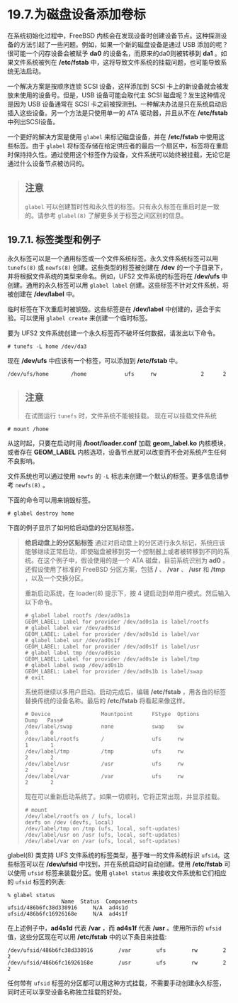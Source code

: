 # 19.7.为磁盘设备添加卷标

在系统初始化过程中，FreeBSD 内核会在发现设备时创建设备节点。这种探测设备的方法引起了一些问题。例如，如果一个新的磁盘设备是通过 USB 添加的呢？很可能一个闪存设备会被赋予 **da0** 的设备名，而原来的da0则被转移到 **da1** 。如果文件系统被列在 **/etc/fstab** 中，这将导致文件系统的挂载问题，也可能导致系统无法启动。

一个解决方案是按顺序连锁 SCSI 设备，这样添加到 SCSI 卡上的新设备就会被发放未使用的设备号。但是，USB 设备可能会取代主 SCSI 磁盘呢？发生这种情况是因为 USB 设备通常在 SCSI 卡之前被探测到。一种解决办法是只在系统启动后插入这些设备。另一个方法是只使用单一的 ATA 驱动器，并且从不在 **/etc/fstab** 中列出SCSI设备。

一个更好的解决方案是使用 `glabel` 来标记磁盘设备，并在 **/etc/fstab** 中使用这些标签。由于 `glabel` 将标签存储在给定供应者的最后一个扇区中，标签将在重启时保持持久性。通过使用这个标签作为设备，文件系统可以始终被挂载，无论它是通过什么设备节点被访问的。

> ## 注意
>
> `glabel` 可以创建暂时性和永久性的标签。只有永久标签在重启时是一致的。请参考 `glabel(8)` 了解更多关于标签之间区别的信息。

## 19.7.1. 标签类型和例子

永久标签可以是一个通用标签或一个文件系统标签。永久文件系统标签可以用 `tunefs(8)` 或 `newfs(8)` 创建。这些类型的标签被创建在 **/dev** 的一个子目录下，并将根据文件系统的类型来命名。例如，UFS2 文件系统的标签将在 **/dev/ufs** 中创建。通用的永久标签可以用 `glabel label` 创建。这些标签不针对文件系统，将被创建在 **/dev/label** 中。

临时标签在下次重启时被销毁。这些标签是在 **/dev/label** 中创建的，适合于实验。可以使用 `glabel create` 来创建一个临时标签。

要为 UFS2 文件系统创建一个永久标签而不破坏任何数据，请发出以下命令。

```
# tunefs -L home /dev/da3
```

现在 **/dev/ufs** 中应该有一个标签，可以添加到 **/etc/fstab** 中。

```
/dev/ufs/home		/home            ufs     rw              2      2
```

> ## 注意
>
> 在试图运行 `tunefs` 时，文件系统不能被挂载。 现在可以挂载文件系统

```
# mount /home
```

从这时起，只要在启动时用 **/boot/loader.conf** 加载 **geom\_label.ko** 内核模块，或者存在 **GEOM\_LABEL** 内核选项，设备节点就可以改变而不会对系统产生任何不良影响。

文件系统也可以通过使用 `newfs` 的 `-L` 标志来创建一个默认的标签。更多信息请参考 `newfs(8)` 。

下面的命令可以用来销毁标签。

```
# glabel destroy home
```

下面的例子显示了如何给启动盘的分区贴标签。

> **给启动盘上的分区贴标签** 通过对启动盘上的分区进行永久标记，系统应该能够继续正常启动，即使磁盘被移到另一个控制器上或者被转移到不同的系统。在这个例子中，假设使用的是一个 ATA 磁盘，目前系统识别为 **ad0** 。还假设使用了标准的 FreeBSD 分区方案，包括 **/** 、 **/var** 、 **/usr** 和 **/tmp** ，以及一个交换分区。
>
> 重新启动系统，在 loader(8) 提示下，按 4 键启动到单用户模式。然后输入以下命令。
>
> ```
> # glabel label rootfs /dev/ad0s1a
> GEOM_LABEL: Label for provider /dev/ad0s1a is label/rootfs
> # glabel label var /dev/ad0s1d
> GEOM_LABEL: Label for provider /dev/ad0s1d is label/var
> # glabel label usr /dev/ad0s1f
> GEOM_LABEL: Label for provider /dev/ad0s1f is label/usr
> # glabel label tmp /dev/ad0s1e
> GEOM_LABEL: Label for provider /dev/ad0s1e is label/tmp
> # glabel label swap /dev/ad0s1b
> GEOM_LABEL: Label for provider /dev/ad0s1b is label/swap
> # exit
> ```
>
> 系统将继续以多用户启动。启动完成后，编辑 **/etc/fstab** ，用各自的标签替换传统的设备名称。最后的 **/etc/fstab** 将看起来像这样。
>
> ```
> # Device                Mountpoint      FStype  Options      Dump   Pass#
> /dev/label/swap         none            swap    sw              0       0
> /dev/label/rootfs       /               ufs     rw              1       1
> /dev/label/tmp          /tmp            ufs     rw              2       2
> /dev/label/usr          /usr            ufs     rw              2       2
> /dev/label/var          /var            ufs     rw              2       2
> ```
>
> 现在可以重新启动系统了。如果一切顺利，它将正常出现，并显示挂载。
>
> ```
> # mount
> /dev/label/rootfs on / (ufs, local)
> devfs on /dev (devfs, local)
> /dev/label/tmp on /tmp (ufs, local, soft-updates)
> /dev/label/usr on /usr (ufs, local, soft-updates)
> /dev/label/var on /var (ufs, local, soft-updates)
> ```

glabel(8) 类支持 UFS 文件系统的标签类型，基于唯一的文件系统标识 `ufsid`。这些标签可以在 **/dev/ufsid** 中找到，并在系统启动时自动创建。使用 **/etc/fstab** 可以使用 `ufsid` 标签来装载分区。使用 `glabel status` 来接收文件系统和它们相应的 `ufsid` 标签的列表:

```
% glabel status
                 Name  Status  Components
ufsid/486b6fc38d330916     N/A  ad4s1d
ufsid/486b6fc16926168e     N/A  ad4s1f
```

在上述例子中，**ad4s1d** 代表 **/var** ，而 **ad4s1f** 代表 **/usr** 。使用所示的 `ufsid` 值，这些分区现在可以用 **/etc/fstab** 中的以下条目来挂载:

```
/dev/ufsid/486b6fc38d330916        /var        ufs        rw        2      2
/dev/ufsid/486b6fc16926168e        /usr        ufs        rw        2      2
```

任何带有 `ufsid` 标签的分区都可以用这种方式挂载，不需要手动创建永久标签，同时还可以享受设备名称独立挂载的好处。
